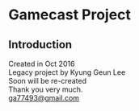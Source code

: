 # Gamecast Project
## Introduction
Created in Oct 2016  
Legacy project by Kyung Geun Lee  
Soon will be re-created  
Thank you very much.  
[ga77493@gmail.com](mailto:ga77493@gmail.com)  
